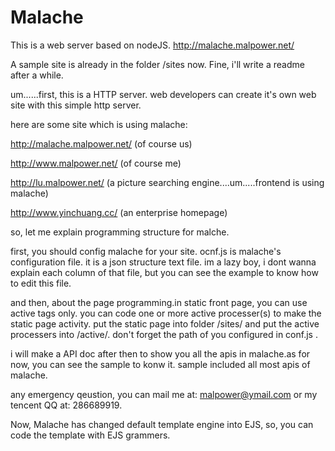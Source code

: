 Malache
=======

This is a web server based on nodeJS.
http://malache.malpower.net/




A sample site is already in the folder /sites now.
Fine, i'll write a readme after a while.


um......first, this is a HTTP server.
web developers can create it's own web site with this simple http server.


here are some site which is using malache:



http://malache.malpower.net/        (of course us)

http://www.malpower.net/            (of course me)

http://lu.malpower.net/             (a picture searching engine....um.....frontend is using malache)


http://www.yinchuang.cc/            (an enterprise homepage)




so, let me explain programming structure for malche.



first, you should config malache for your site.
ocnf.js is malache's configuration file. it is a json structure text file. im a lazy boy, i dont wanna explain each column of that file, but you can see the example to know how to edit this file.



and then, about the page programming.in static front page, you can use active tags only. you can code one or more active processer(s) to make the static page activity.
put the static page into folder /sites/ and put the active processers into /active/. don't forget the path of you configured in conf.js .




i will make a API doc after then to show you all the apis in malache.as for now, you can see the sample to konw it.
sample included all most apis of malache.



any emergency qeustion, you can mail me at: malpower@ymail.com or my tencent QQ at: 286689919.



Now, Malache has changed default template engine into EJS, so, you can code the template with EJS grammers.
















